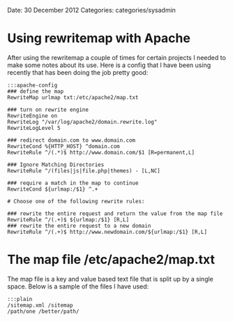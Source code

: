 Date: 30 December 2012
Categories: categories/sysadmin

# Using rewritemap with Apache

After using the rewritemap a couple of times for certain projects I needed to make some notes about its use. Here is a config that I have been using recently that has been doing the job pretty good:

    :::apache-config
    ### define the map
    RewriteMap urlmap txt:/etc/apache2/map.txt

    ### turn on rewrite engine
    RewriteEngine on
    RewriteLog "/var/log/apache2/domain.rewrite.log"
    RewriteLogLevel 5

    ### redirect domain.com to www.domain.com
    RewriteCond %{HTTP_HOST} ^domain.com
    RewriteRule ^/(.*)$ http://www.domain.com/$1 [R=permanent,L]

    ### Ignore Matching Directories
    RewriteRule ^/(files|js|file.php|themes) - [L,NC]

    ### require a match in the map to continue
    RewriteCond ${urlmap:/$1} ^.+

    # Choose one of the following rewrite rules:

    ### rewrite the entire request and return the value from the map file
    RewriteRule ^/(.+)$ ${urlmap:/$1} [R,L]
    ### rewrite the entire request to a new domain
    RewriteRule ^/(.+)$ http://www.newdomain.com/${urlmap:/$1} [R,L]

# The map file /etc/apache2/map.txt

The map file is a key and value based text file that is split up by a single space. Below is a sample of the files I have used:

    :::plain
    /sitemap.xml /sitemap
    /path/one /better/path/